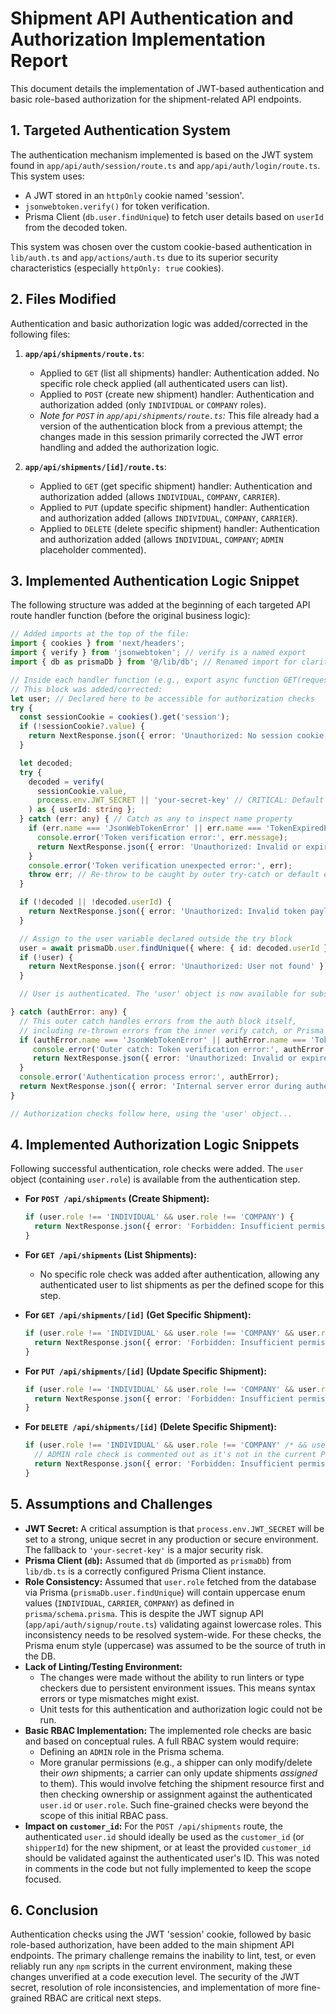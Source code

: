 # Shipment API Authentication and Authorization Implementation Report

This document details the implementation of JWT-based authentication and basic role-based authorization for the shipment-related API endpoints.

## 1. Targeted Authentication System

The authentication mechanism implemented is based on the JWT system found in `app/api/auth/session/route.ts` and `app/api/auth/login/route.ts`. This system uses:
*   A JWT stored in an `httpOnly` cookie named 'session'.
*   `jsonwebtoken.verify()` for token verification.
*   Prisma Client (`db.user.findUnique`) to fetch user details based on `userId` from the decoded token.

This system was chosen over the custom cookie-based authentication in `lib/auth.ts` and `app/actions/auth.ts` due to its superior security characteristics (especially `httpOnly: true` cookies).

## 2. Files Modified

Authentication and basic authorization logic was added/corrected in the following files:

1.  **`app/api/shipments/route.ts`**:
    *   Applied to `GET` (list all shipments) handler: Authentication added. No specific role check applied (all authenticated users can list).
    *   Applied to `POST` (create new shipment) handler: Authentication and authorization added (only `INDIVIDUAL` or `COMPANY` roles).
    *   *Note for `POST` in `app/api/shipments/route.ts`:* This file already had a version of the authentication block from a previous attempt; the changes made in this session primarily corrected the JWT error handling and added the authorization logic.

2.  **`app/api/shipments/[id]/route.ts`**:
    *   Applied to `GET` (get specific shipment) handler: Authentication and authorization added (allows `INDIVIDUAL`, `COMPANY`, `CARRIER`).
    *   Applied to `PUT` (update specific shipment) handler: Authentication and authorization added (allows `INDIVIDUAL`, `COMPANY`, `CARRIER`).
    *   Applied to `DELETE` (delete specific shipment) handler: Authentication and authorization added (allows `INDIVIDUAL`, `COMPANY`; `ADMIN` placeholder commented).

## 3. Implemented Authentication Logic Snippet

The following structure was added at the beginning of each targeted API route handler function (before the original business logic):

```typescript
// Added imports at the top of the file:
import { cookies } from 'next/headers';
import { verify } from 'jsonwebtoken'; // verify is a named export
import { db as prismaDb } from '@/lib/db'; // Renamed import for clarity

// Inside each handler function (e.g., export async function GET(request: NextRequest) { ... })
// This block was added/corrected:
let user; // Declared here to be accessible for authorization checks
try {
  const sessionCookie = cookies().get('session');
  if (!sessionCookie?.value) {
    return NextResponse.json({ error: 'Unauthorized: No session cookie' }, { status: 401 });
  }

  let decoded;
  try {
    decoded = verify(
      sessionCookie.value,
      process.env.JWT_SECRET || 'your-secret-key' // CRITICAL: Default secret is insecure
    ) as { userId: string };
  } catch (err: any) { // Catch as any to inspect name property
    if (err.name === 'JsonWebTokenError' || err.name === 'TokenExpiredError') {
      console.error('Token verification error:', err.message);
      return NextResponse.json({ error: 'Unauthorized: Invalid or expired token' }, { status: 401 });
    }
    console.error('Token verification unexpected error:', err);
    throw err; // Re-throw to be caught by outer try-catch or default error handler
  }

  if (!decoded || !decoded.userId) {
    return NextResponse.json({ error: 'Unauthorized: Invalid token payload structure' }, { status: 401 });
  }

  // Assign to the user variable declared outside the try block
  user = await prismaDb.user.findUnique({ where: { id: decoded.userId } });
  if (!user) {
    return NextResponse.json({ error: 'Unauthorized: User not found' }, { status: 401 });
  }

  // User is authenticated. The 'user' object is now available for subsequent authorization checks.

} catch (authError: any) {
  // This outer catch handles errors from the auth block itself,
  // including re-thrown errors from the inner verify catch, or Prisma client errors.
  if (authError.name === 'JsonWebTokenError' || authError.name === 'TokenExpiredError') {
     console.error('Outer catch: Token verification error:', authError.message);
     return NextResponse.json({ error: 'Unauthorized: Invalid or expired token (outer catch)' }, { status: 401 });
  }
  console.error('Authentication process error:', authError);
  return NextResponse.json({ error: 'Internal server error during authentication' }, { status: 500 });
}

// Authorization checks follow here, using the 'user' object...
```

## 4. Implemented Authorization Logic Snippets

Following successful authentication, role checks were added. The `user` object (containing `user.role`) is available from the authentication step.

*   **For `POST /api/shipments` (Create Shipment):**
    ```typescript
    if (user.role !== 'INDIVIDUAL' && user.role !== 'COMPANY') {
      return NextResponse.json({ error: 'Forbidden: Insufficient permissions' }, { status: 403 });
    }
    ```

*   **For `GET /api/shipments` (List Shipments):**
    *   No specific role check was added after authentication, allowing any authenticated user to list shipments as per the defined scope for this step.

*   **For `GET /api/shipments/[id]` (Get Specific Shipment):**
    ```typescript
    if (user.role !== 'INDIVIDUAL' && user.role !== 'COMPANY' && user.role !== 'CARRIER') {
      return NextResponse.json({ error: 'Forbidden: Insufficient permissions' }, { status: 403 });
    }
    ```

*   **For `PUT /api/shipments/[id]` (Update Specific Shipment):**
    ```typescript
    if (user.role !== 'INDIVIDUAL' && user.role !== 'COMPANY' && user.role !== 'CARRIER') {
      return NextResponse.json({ error: 'Forbidden: Insufficient permissions' }, { status: 403 });
    }
    ```

*   **For `DELETE /api/shipments/[id]` (Delete Specific Shipment):**
    ```typescript
    if (user.role !== 'INDIVIDUAL' && user.role !== 'COMPANY' /* && user.role !== 'ADMIN' */) {
      // ADMIN role check is commented out as it's not in the current Prisma schema.
      return NextResponse.json({ error: 'Forbidden: Insufficient permissions' }, { status: 403 });
    }
    ```

## 5. Assumptions and Challenges

*   **JWT Secret:** A critical assumption is that `process.env.JWT_SECRET` will be set to a strong, unique secret in any production or secure environment. The fallback to `'your-secret-key'` is a major security risk.
*   **Prisma Client (`db`):** Assumed that `db` (imported as `prismaDb`) from `lib/db.ts` is a correctly configured Prisma Client instance.
*   **Role Consistency:** Assumed that `user.role` fetched from the database via Prisma (`prismaDb.user.findUnique`) will contain uppercase enum values (`INDIVIDUAL`, `CARRIER`, `COMPANY`) as defined in `prisma/schema.prisma`. This is despite the JWT signup API (`app/api/auth/signup/route.ts`) validating against lowercase roles. This inconsistency needs to be resolved system-wide. For these checks, the Prisma enum style (uppercase) was assumed to be the source of truth in the DB.
*   **Lack of Linting/Testing Environment:**
    *   The changes were made without the ability to run linters or type checkers due to persistent environment issues. This means syntax errors or type mismatches might exist.
    *   Unit tests for this authentication and authorization logic could not be run.
*   **Basic RBAC Implementation:** The implemented role checks are basic and based on conceptual rules. A full RBAC system would require:
    *   Defining an `ADMIN` role in the Prisma schema.
    *   More granular permissions (e.g., a shipper can only modify/delete their *own* shipments; a carrier can only update shipments *assigned* to them). This would involve fetching the shipment resource first and then checking ownership or assignment against the authenticated `user.id` or `user.role`. Such fine-grained checks were beyond the scope of this initial RBAC pass.
*   **Impact on `customer_id`:** For the `POST /api/shipments` route, the authenticated `user.id` should ideally be used as the `customer_id` (or `shipperId`) for the new shipment, or at least the provided `customer_id` should be validated against the authenticated user's ID. This was noted in comments in the code but not fully implemented to keep the scope focused.

## 6. Conclusion

Authentication checks using the JWT 'session' cookie, followed by basic role-based authorization, have been added to the main shipment API endpoints. The primary challenge remains the inability to lint, test, or even reliably run any `npm` scripts in the current environment, making these changes unverified at a code execution level. The security of the JWT secret, resolution of role inconsistencies, and implementation of more fine-grained RBAC are critical next steps.
